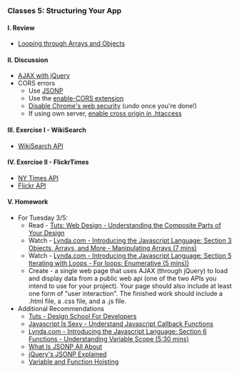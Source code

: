 ### Classes 5: Structuring Your App

#### I. Review
* [Looping through Arrays and Objects](https://github.com/ITP-Mashups/Mashups/blob/master/03_Programming_101/BasicJS/index.js)

#### II. Discussion
* [AJAX with jQuery](http://learn.jquery.com/ajax/)
* CORS errors
	* Use [JSONP](https://www.sitepoint.com/jsonp-examples/)
	* Use the [enable-CORS extension](https://chrome.google.com/webstore/detail/allow-control-allow-origi/nlfbmbojpeacfghkpbjhddihlkkiljbi/related?hl=en)
	* [Disable Chrome's web security](https://stackoverflow.com/questions/3102819/disable-same-origin-policy-in-chrome) (undo once you're done!)
	* If using own server, [enable cross origin in .htaccess](https://stackoverflow.com/questions/13421463/htaccess-access-control-allow-origin)

#### III. Exercise I - WikiSearch
* [WikiSearch API](http://en.wikipedia.org/w/api.php?action=opensearch&format=json&search)

#### IV. Exercise II - FlickrTimes
* [NY Times API](http://developer.nytimes.com/) 
* [Flickr API](https://www.flickr.com/services/apps/create/)

#### V. Homework
* For Tuesday 3/5:
	* Read - [Tuts: Web Design - Understanding the Composite Parts of Your Design](http://webdesign.tutsplus.com/articles/understanding-the-composite-parts-of-your-design--webdesign-17281)
	* Watch - [Lynda.com - Introducing the Javascript Language: Section 3 Objects, Arrays, and More - Manipulating Arrays (7 mins)](http://www.nyu.edu/lynda)
	* Watch - [Lynda.com - Introducing the Javascript Language: Section 5 Iterating with Loops - For loops: Enumerative (5 mins))](http://www.nyu.edu/lynda)
	* Create - a single web page that uses AJAX (through jQuery) to load and display data from a public web api (one of the two APIs you intend to use for your project). Your page should also include at least one form of "user interaction". The finished work should include a .html file, a .css file, and a .js file. 
* Additional Recommendations
	* [Tuts - Design School For Developers](http://webdesign.tutsplus.com/series/design-school-for-developers--webdesign-13793)
	* [Javascript Is Sexy - Understand Javascript Callback Functions](http://javascriptissexy.com/understand-javascript-callback-functions-and-use-them/)
	* [Lynda.com - Introducing the Javascript Language: Section 6 Functions - Understanding Variable Scope (5:30 mins)](http://www.nyu.edu/lynda)
	* [What Is JSONP All About](http://stackoverflow.com/questions/2067472/what-is-jsonp-all-about)
	* [jQuery's JSONP Explained](https://www.sitepoint.com/jsonp-examples/?utm_source=javascriptweekly&utm_medium=email)
	* [Variable and Function Hoisting](http://designpepper.com/blog/drips/variable-and-function-hoisting)
